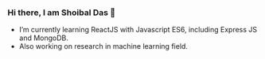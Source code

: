 ### Hi there, I am Shoibal Das 👋

-  I’m currently learning ReactJS with Javascript ES6, including Express JS and MongoDB.
-  Also working on research in machine learning field.
